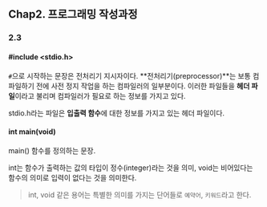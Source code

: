 ## Chap2. 프로그래밍 작성과정

### 2.3

#### #include <stdio.h>

  `#`으로 시작하는 문장은 전처리기 지시자이다. **전처리기(preprocessor)**는 보통 컴파일하기 전에 사전 정지 작업을 하는 컴파일러의 일부분이다. 이러한 파일들을 **헤더 파일**이라고 불리며 컴파일러가 필요로 하는 정보를 가지고 있다.

  stdio.h라는 파일은 **입출력 함수**에 대한 정보를 가지고 있는 헤더 파일이다.





#### int main(void)

main() 함수를 정의하는 문장.

int는 함수가 출력하는 값의 타입이 정수(integer)라는 것을 의미, void는 비어있다는 함수의 의미로 입력이 없다는 것을 의미한다.

> int, void 같은 용어는 특별한 의미를 가지는 단어들로 `예약어`, `키워드`라고 한다.